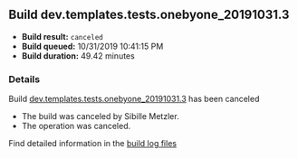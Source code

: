 ## Build dev.templates.tests.onebyone_20191031.3
- **Build result:** `canceled`
- **Build queued:** 10/31/2019 10:41:15 PM
- **Build duration:** 49.42 minutes
### Details
Build [dev.templates.tests.onebyone_20191031.3](https://winappstudio.visualstudio.com/web/build.aspx?pcguid=a4ef43be-68ce-4195-a619-079b4d9834c2&builduri=vstfs%3a%2f%2f%2fBuild%2fBuild%2f31704) has been canceled

+ The build was canceled by Sibille Metzler.
+ The operation was canceled.

Find detailed information in the [build log files]()
